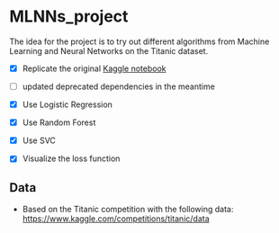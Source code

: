 # MLNNs_project

The idea for the project is to try out different algorithms from Machine Learning and Neural Networks on the Titanic dataset.

- [x] Replicate the original [Kaggle notebook](https://www.kaggle.com/code/jamesleslie/titanic-neural-network-for-beginners/notebook)
- [ ] updated deprecated dependencies in the meantime
- [x] Use Logistic Regression
- [x] Use Random Forest
- [x] Use SVC
- [x] Visualize the loss function


## Data

- Based on the Titanic competition with the following data: https://www.kaggle.com/competitions/titanic/data
